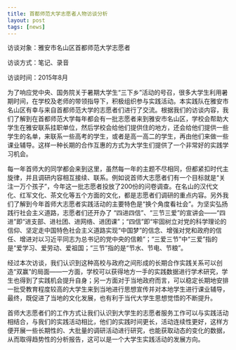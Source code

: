 ```yaml
---
title: 首都师范大学志愿者人物访谈分析
layout: post
tags: [news]
---
```

访谈对象：雅安市名山区首都师范大学志愿者

访谈方式：笔记、录音

访谈时间：2015年8月


为了响应党中央、国务院关于暑期大学生“三下乡”活动的号召，很多大学生利用暑期时间，在学校及老师的带领指导下，积极组织参与实践活动。本实践队在雅安市名山区有幸与来自首都师范大学的志愿者们进行了交流。根据我们的访谈内容，我们了解到在首都师范大学每年都会有一批志愿者来到雅安市名山区，学校会帮助大学生在雅安联系挂职单位，然后学校会给他们提供住的地方，还会给他们提供一些学生的名单，来联系一些高考的学生，或者是高一高二的学生，再由他们来做一些课业辅导。这样一种长期的合作互惠的方式为大学生们提供了一个非常好的实践学习机会。

每一年首师大的同学都会来到这里，虽然每一年的主题不尽相同，但都紧扣时代主旋律，并且调研内容相互接续、联系。例如说首师大志愿者们有一个目标就是“关注一万个孩子”，今年这一批志愿者投放了200份的问卷调查。在名山的汉代文化、红军文化、茶文化等五个方面的文化，都是志愿者们调研的重点内容。另外我们了解到今年首师大志愿者实践活动的主要特色是“换个角度看社会”。为坚实弘扬践行社会主义道路，志愿者们还开办了 “四进四信”、“三节三爱”的宣讲会——“四进”即“进支部、进社团、进网络、进团课”；“四信”即“牢固树立对党的科学理论的信仰、坚定走中国特色社会主义道路实现“中国梦”的信念、增强对党和政府的信任、增进对以习近平同志为总书记的党中央的信赖”；“三爱三节”中“三爱”指的是“爱学习、爱劳动、爱祖国；“三节”指的是“节水、节电、节粮”。

经过本次访谈，我们认识到这种高校与政府之间形成的长期合作实践关系可以创造“双赢”的局面——一方面，学校可以获得地方一手的实践数据进行学术研究，学生也得到了实践机会提升自身；另一方面对于当地政府而言，可以稳定长期地安排一批受教育程度较高的大学生来到当地进行思想宣传并对本地学生进行课业辅导，最终，既促进了当地的文化发展，也有利于当代大学生思想觉悟的不断提升。

首师大志愿者们的工作方式让我们认识到大学生的志愿者服务工作可以与实践活动相结合，与我们的实践活动相比，他们的实践时间更长，活动连续性更好，这样方便开展一些长期性的、大批量的调研活动进行研究，也能获取动态的变化的数据，从而取得趋势性的分析报告，这可以是一个大学生实践活动的发展方向。
